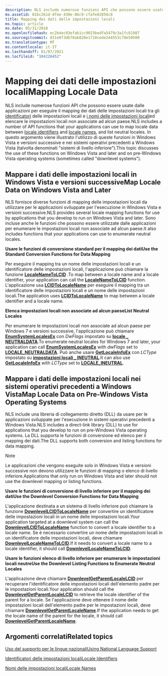 ```yaml
---
description: NLS include numerose funzioni API che possono essere usate dalle applicazioni per eseguire il mapping dei dati delle impostazioni locali tra gli identificatori delle impostazioni locali e i nomi delle impostazioni locali ed elencare le impostazioni locali non associate ad alcun paese.
ms.assetid: 01bc261d-dfee-430e-86c9-cfafe82856c8
title: Mapping dei dati delle impostazioni locali
ms.topic: article
ms.date: 05/31/2018
ms.openlocfilehash: ec2b4ec93efab1cc9023bedfa5479c3a1fc81987
ms.sourcegitcommit: 831e8f3db78ab820e1710cede244553c70e50500
ms.translationtype: MT
ms.contentlocale: it-IT
ms.lasthandoff: 01/07/2021
ms.locfileid: "104226452"
---
```

# <a name="mapping-locale-data"></a><span data-ttu-id="48738-103">Mapping dei dati delle impostazioni locali</span><span class="sxs-lookup"><span data-stu-id="48738-103">Mapping Locale Data</span></span>

<span data-ttu-id="48738-104">NLS include numerose funzioni API che possono essere usate dalle applicazioni per eseguire il mapping dei dati delle impostazioni locali tra gli [identificatori](locale-identifiers.md) delle impostazioni locali e [i nomi delle impostazioni locali](locale-names.md)ed elencare le impostazioni locali non associate ad alcun paese.</span><span class="sxs-lookup"><span data-stu-id="48738-104">NLS includes a number of API functions that your applications can use to map locale data between [locale identifiers](locale-identifiers.md) and [locale names](locale-names.md), and list neutral locales.</span></span> <span data-ttu-id="48738-105">In questo argomento viene illustrato l'utilizzo di queste funzioni in Windows Vista e versioni successive e nei sistemi operativi precedenti a Windows Vista (talvolta denominati "sistemi di livello inferiore").</span><span class="sxs-lookup"><span data-stu-id="48738-105">This topic discusses the use of these functions on Windows Vista and later and on pre-Windows Vista operating systems (sometimes called "downlevel systems").</span></span>

## <a name="map-locale-data-on-windows-vista-and-later"></a><span data-ttu-id="48738-106">Mappare i dati delle impostazioni locali in Windows Vista e versioni successive</span><span class="sxs-lookup"><span data-stu-id="48738-106">Map Locale Data on Windows Vista and Later</span></span>

<span data-ttu-id="48738-107">NLS fornisce diverse funzioni di mapping delle impostazioni locali da utilizzare per le applicazioni sviluppate per l'esecuzione in Windows Vista e versioni successive.</span><span class="sxs-lookup"><span data-stu-id="48738-107">NLS provides several locale mapping functions for use by applications that you develop to run on Windows Vista and later.</span></span> <span data-ttu-id="48738-108">Sono incluse anche le funzioni che possono essere utilizzate dalle applicazioni per enumerare le impostazioni locali non associate ad alcun paese.</span><span class="sxs-lookup"><span data-stu-id="48738-108">It also includes functions that your applications can use to enumerate neutral locales.</span></span>

<span data-ttu-id="48738-109">**Usare le funzioni di conversione standard per il mapping dei dati**</span><span class="sxs-lookup"><span data-stu-id="48738-109">**Use the Standard Conversion Functions for Data Mapping**</span></span>

<span data-ttu-id="48738-110">Per eseguire il mapping tra un nome delle impostazioni locali e un identificatore delle impostazioni locali, l'applicazione può chiamare la funzione [**LocaleNameToLCID**](/windows/desktop/api/Winnls/nf-winnls-localenametolcid) .</span><span class="sxs-lookup"><span data-stu-id="48738-110">To map between a locale name and a locale identifier, your application can call the [**LocaleNameToLCID**](/windows/desktop/api/Winnls/nf-winnls-localenametolcid) function.</span></span> <span data-ttu-id="48738-111">L'applicazione usa [**LCIDToLocaleName**](/windows/desktop/api/Winnls/nf-winnls-lcidtolocalename) per eseguire il mapping tra un identificatore delle impostazioni locali e un nome delle impostazioni locali.</span><span class="sxs-lookup"><span data-stu-id="48738-111">The application uses [**LCIDToLocaleName**](/windows/desktop/api/Winnls/nf-winnls-lcidtolocalename) to map between a locale identifier and a locale name.</span></span>

<span data-ttu-id="48738-112">**Elenca impostazioni locali non associate ad alcun paese**</span><span class="sxs-lookup"><span data-stu-id="48738-112">**List Neutral Locales**</span></span>

<span data-ttu-id="48738-113">Per enumerare le impostazioni locali non associate ad alcun paese per Windows 7 e versioni successive, l'applicazione può chiamare [**EnumSystemLocalesEx**](/windows/desktop/api/Winnls/nf-winnls-enumsystemlocalesex) con *DwFlags* impostato su [**locale \_ NEUTRALDATA**](locale-neutraldata.md).</span><span class="sxs-lookup"><span data-stu-id="48738-113">To enumerate neutral locales for Windows 7 and later, your application can call [**EnumSystemLocalesEx**](/windows/desktop/api/Winnls/nf-winnls-enumsystemlocalesex) with *dwFlags* set to [**LOCALE\_NEUTRALDATA**](locale-neutraldata.md).</span></span> <span data-ttu-id="48738-114">Può anche usare [**GetLocaleInfoEx**](/windows/desktop/api/Winnls/nf-winnls-getlocaleinfoex) con *LCType* impostato su [**impostazioni locali \_ INEUTRAL**](locale-ineutral.md).</span><span class="sxs-lookup"><span data-stu-id="48738-114">It can also use [**GetLocaleInfoEx**](/windows/desktop/api/Winnls/nf-winnls-getlocaleinfoex) with *LCType* set to [**LOCALE\_INEUTRAL**](locale-ineutral.md).</span></span>

## <a name="map-locale-data-on-pre-windows-vista-operating-systems"></a><span data-ttu-id="48738-115">Mappare i dati delle impostazioni locali nei sistemi operativi precedenti a Windows Vista</span><span class="sxs-lookup"><span data-stu-id="48738-115">Map Locale Data on Pre-Windows Vista Operating Systems</span></span>

<span data-ttu-id="48738-116">NLS include una libreria di collegamento diretto (DLL) da usare per le applicazioni sviluppate per l'esecuzione in sistemi operativi precedenti a Windows Vista.</span><span class="sxs-lookup"><span data-stu-id="48738-116">NLS includes a direct-link library (DLL) to use for applications that you develop to run on pre-Windows Vista operating systems.</span></span> <span data-ttu-id="48738-117">La DLL supporta le funzioni di conversione ed elenco per il mapping dei dati.</span><span class="sxs-lookup"><span data-stu-id="48738-117">The DLL supports both conversion and listing functions for data mapping.</span></span>

> [!Note]  
> <span data-ttu-id="48738-118">Le applicazioni che vengono eseguite solo in Windows Vista e versioni successive non devono utilizzare le funzioni di mapping o elenco di livello inferiore.</span><span class="sxs-lookup"><span data-stu-id="48738-118">Applications that only run on Windows Vista and later should not use the downlevel mapping or listing functions.</span></span>

 

<span data-ttu-id="48738-119">**Usare le funzioni di conversione di livello inferiore per il mapping dei dati**</span><span class="sxs-lookup"><span data-stu-id="48738-119">**Use the Downlevel Conversion Functions for Data Mapping**</span></span>

<span data-ttu-id="48738-120">L'applicazione destinata a un sistema di livello inferiore può chiamare la funzione [**DownlevelLCIDToLocaleName**](downlevellcidtolocalename.md) per convertire un identificatore delle impostazioni locali in un nome delle impostazioni locali.</span><span class="sxs-lookup"><span data-stu-id="48738-120">Your application targeted at a downlevel system can call the [**DownlevelLCIDToLocaleName**](downlevellcidtolocalename.md) function to convert a locale identifier to a locale name.</span></span> <span data-ttu-id="48738-121">Se è necessario convertire un nome delle impostazioni locali in un identificatore delle impostazioni locali, deve chiamare [**DownlevelLocaleNameToLCID**](downlevellocalenametolcid.md).</span><span class="sxs-lookup"><span data-stu-id="48738-121">If it needs to convert a locale name to a locale identifier, it should call [**DownlevelLocaleNameToLCID**](downlevellocalenametolcid.md).</span></span>

<span data-ttu-id="48738-122">**Usare le funzioni elenco di livello inferiore per enumerare le impostazioni locali neutre**</span><span class="sxs-lookup"><span data-stu-id="48738-122">**Use the Downlevel Listing Functions to Enumerate Neutral Locales**</span></span>

<span data-ttu-id="48738-123">L'applicazione deve chiamare [**DownlevelGetParentLocaleLCID**](downlevelgetparentlocalelcid.md) per recuperare l'identificatore delle impostazioni locali dell'elemento padre per le impostazioni locali.</span><span class="sxs-lookup"><span data-stu-id="48738-123">Your application should call the [**DownlevelGetParentLocaleLCID**](downlevelgetparentlocalelcid.md) to retrieve the locale identifier of the parent for a locale.</span></span> <span data-ttu-id="48738-124">Se l'applicazione deve ottenere il nome delle impostazioni locali dell'elemento padre per le impostazioni locali, deve chiamare [**DownlevelGetParentLocaleName**](downlevelgetparentlocalename.md).</span><span class="sxs-lookup"><span data-stu-id="48738-124">If the application needs to get the locale name of the parent for the locale, it should call [**DownlevelGetParentLocaleName**](downlevelgetparentlocalename.md).</span></span>

## <a name="related-topics"></a><span data-ttu-id="48738-125">Argomenti correlati</span><span class="sxs-lookup"><span data-stu-id="48738-125">Related topics</span></span>

<dl> <dt>

[<span data-ttu-id="48738-126">Uso del supporto per le lingue nazionali</span><span class="sxs-lookup"><span data-stu-id="48738-126">Using National Language Support</span></span>](using-national-language-support.md)
</dt> <dt>

[<span data-ttu-id="48738-127">Identificatori delle impostazioni locali</span><span class="sxs-lookup"><span data-stu-id="48738-127">Locale Identifiers</span></span>](locale-identifiers.md)
</dt> <dt>

[<span data-ttu-id="48738-128">Nomi delle impostazioni locali</span><span class="sxs-lookup"><span data-stu-id="48738-128">Locale Names</span></span>](locale-names.md)
</dt> </dl>

 

 



